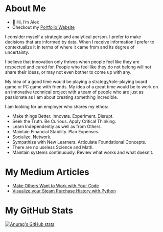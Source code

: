 # About Me

- 👋 Hi, I’m Alex
- Checkout my [Portfolio Website](https://max-torch.github.io/)

I consider myself a strategic and analytical person. I prefer to make decisions that are informed by data. When I receive information I prefer to contextualize it in terms of where it came from and its degree of uncertainty.

I believe that innovation only thrives when people feel like they are respected and cared for. People who feel like they do not belong will not share their ideas, or may not even bother to come up with any.

My idea of a good time would be playing a strategy/role-playing board game or PC game with friends. My idea of a great time would be to work on an innovative technical project with a team of people who are just as passionate as I am about creating something incredible.

I am looking for an employer who shares my ethos:

* Make things Better. Innovate. Experiment. Disrupt.
* Seek the Truth. Be Curious. Apply Critical Thinking.
* Learn Independently as well as from Others.
* Maintain Financial Stability. Plan Expenses.
* Socialize. Network.
* Sympathize with New Learners. Articulate Foundational Concepts.
* There are no useless Science and Math.
* Maintain systems continuously. Review what works and what doesn’t.

# My Medium Articles
<!-- BLOG-POST-LIST:START -->
- [Make Others Want to Work with Your Code](https://medium.com/codex/make-others-want-to-work-with-your-code-93bf745bd35b?source=rss-28163ad07642------2)
- [Visualize your Steam Purchase History with Python](https://lacsonalexanderz.medium.com/visualize-your-steam-purchase-history-with-python-21de2c2a365a?source=rss-28163ad07642------2)
<!-- BLOG-POST-LIST:END -->

# My GitHub Stats
[![Anurag's GitHub stats](https://github-readme-stats.vercel.app/api?username=max-torch)](https://github.com/anuraghazra/github-readme-stats)


<!---
max-torch/max-torch is a ✨ special ✨ repository because its `README.md` (this file) appears on your GitHub profile.
You can click the Preview link to take a look at your changes.
--->
